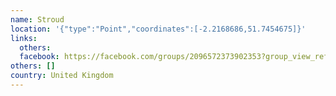 ```yaml
---
name: Stroud
location: '{"type":"Point","coordinates":[-2.2168686,51.7454675]}'
links:
  others: 
  facebook: https://facebook.com/groups/2096572373902353?group_view_referrer=profile_browser
others: []
country: United Kingdom
---
```

